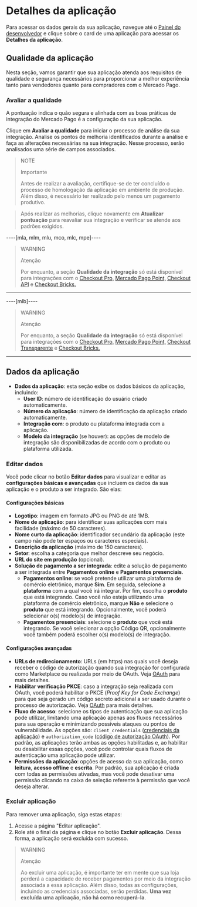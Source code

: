 # Detalhes da aplicação

Para acessar os dados gerais da sua aplicação, navegue até o [Painel do desenvolvedor](/developers/panel/app) e clique sobre o card de uma aplicação para acessar os **Detalhes da aplicação**.

## Qualidade da aplicação

Nesta seção, vamos garantir que sua aplicação atenda aos requisitos de qualidade e segurança necessários para proporcionar a melhor experiência tanto para vendedores quanto para compradores com o Mercado Pago.

### Avaliar a qualidade

A pontuação indica o quão segura e alinhada com as boas práticas de integração do Mercado Pago é a configuração da sua aplicação.

Clique em **Avaliar a qualidade** para iniciar o processo de análise da sua integração. Analise os pontos de melhoria identificados durante a análise e faça as alterações necessárias na sua integração. Nesse processo, serão analisados ​​uma série de campos associados.

> NOTE
>
> Importante
>
> Antes de realizar a avaliação, certifique-se de ter concluído o processo de homologação da aplicação em ambiente de produção. Além disso, é necessário ter realizado pelo menos um pagamento produtivo.

> Após realizar as melhorias, clique novamente em **Atualizar pontuação** para reavaliar sua integração e verificar se atende aos padrões exigidos.

----[mla, mlm, mlu, mco, mlc, mpe]----

> WARNING
>
> Atenção
>
> Por enquanto, a seção **Qualidade da integração** só está disponível para integrações com o [Checkout Pro,](/developers/pt/docs/checkout-pro/landing) [Mercado Pago Point,](/developers/pt/docs/mp-point/landing) [Checkout API](/developers/pt/docs/checkout-api/landing) e [Checkout Bricks.](/developers/pt/docs/checkout-bricks/landing)

------------
----[mlb]----

> WARNING
>
> Atenção
>
> Por enquanto, a seção **Qualidade da integração** só está disponível para integrações com o [Checkout Pro,](/developers/pt/docs/checkout-pro/landing) [Mercado Pago Point,](/developers/pt/docs/mp-point/landing) [Checkout Transparente](/developers/pt/docs/checkout-api/landing) e [Checkout Bricks.](/developers/pt/docs/checkout-bricks/landing)

------------

## Dados da aplicação

* **Dados da aplicação**: esta seção exibe os dados básicos da aplicação, incluindo:
  - **User ID**: número de identificação do usuário criado automaticamente.
  - **Número da aplicação**: número de identificação da aplicação criado automaticamente.
  - **Integração com**: o produto ou plataforma integrada com a aplicação. 
  - **Modelo da integração** (se houver): as opções de modelo de integração são disponibilizadas de acordo com o produto ou plataforma utilizada. 

### Editar dados

Você pode clicar no botão **Editar dados** para visualizar e editar as **configurações básicas e avançadas** que incluem os dados da sua aplicação e o produto a ser integrado. São elas:

#### Configurações básicas

* **Logotipo**: imagem em formato JPG ou PNG de até 1MB.
* **Nome de aplicação**: para identificar suas aplicações com mais facilidade (máximo de 50 caracteres).
* **Nome curto da aplicação**: identificador secundário da aplicação (este campo não pode ter espaços ou caracteres especiais). 
* **Descrição da aplicação** (máximo de 150 caracteres).
* **Setor**: escolha a categoria que melhor descreve seu negócio.
* **URL do site em produção** (opcional).
* **Solução de pagamento a ser integrada**: edite a solução de pagamento a ser integrada entre **Pagamentos online** e **Pagamentos presenciais**.
  - **Pagamentos online**: se você pretende utilizar uma plataforma de comércio eletrônico, marque **Sim**. Em seguida, selecione a **plataforma** com a qual você irá integrar. Por fim, escolha o **produto** que está integrando. Caso você não esteja utilizando uma plataforma de comércio eletrônico, marque **Não** e selecione o **produto** que está integrando. Opcionalmente, você poderá selecionar o(s) modelo(s) de integração.
  - **Pagamentos presenciais**: selecione o **produto** que você está integrando. Se você selecionar a opção Código QR, opcionalmente você também poderá escolher o(s) modelo(s) de integração.

#### Configurações avançadas

* **URLs de redirecionamento**: URLs (em https) nas quais você deseja receber o código de autorização quando sua integração for configurada como Marketplace ou realizada por meio de OAuth. Veja [OAuth](/developers/pt/docs/security/oauth/introduction) para mais detalhes.
* **Habilitar verificação PKCE**: caso a integração seja realizada com OAuth, você poderá habilitar o PKCE (_Proof Key for Code Exchange_) para que seja gerado um código secreto adicional a ser usado durante o processo de autorização. Veja [OAuth](/developers/pt/docs/security/oauth/introduction) para mais detalhes.
* **Fluxo de acesso**: selecione os tipos de autenticação que sua aplicação pode utilizar, limitando uma aplicação apenas aos fluxos necessários para sua operação e minimizando possíveis ataques ou pontos de vulnerabilidade. As opções são: `client_credentials` ([credenciais da aplicação](/developers/pt/guides/additional-content/your-integrations/credentials)) e `authorization_code` ([código de autorização OAuth](/developers/pt/docs/security/oauth/introduction)). Por padrão, as aplicações terão ambas as opções habilitadas e, ao habilitar ou desabilitar essas opções, você pode controlar quais fluxos de autenticação uma aplicação pode utilizar.
* **Permissões da aplicação**: opções de acesso da sua aplicação, como **leitura**, **acesso offline** e **escrita**. Por padrão, sua aplicação é criada com todas as permissões ativadas, mas você pode desativar uma permissão clicando na caixa de seleção referente à permissão que você deseja alterar.

### Excluir aplicação

Para remover uma aplicação, siga estas etapas:

1. Acesse a página "Editar aplicação". 
2. Role até o final da página e clique no botão **Excluir aplicação**. 
Dessa forma, a aplicação será excluída com sucesso.

> WARNING
>
> Atenção
>
> Ao excluir uma aplicação, é importante ter em mente que sua loja perderá a capacidade de receber pagamentos por meio da integração associada a essa aplicação. Além disso, todas as configurações, incluindo as credenciais associadas, serão perdidas. **Uma vez excluída uma aplicação, não há como recuperá-la**.